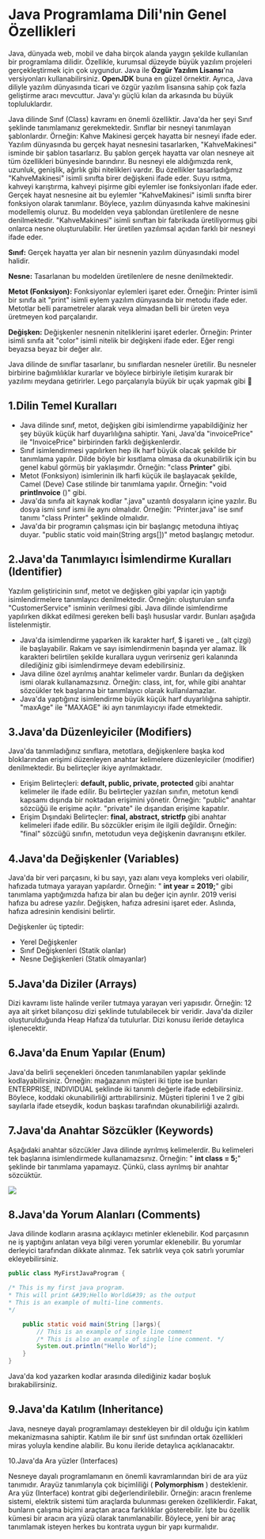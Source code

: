 # Java Programlama Dili&#39;nin Genel Özellikleri

Java, dünyada web, mobil ve daha birçok alanda yaygın şekilde kullanılan bir programlama dilidir. Özellikle, kurumsal düzeyde büyük yazılım projeleri gerçekleştirmek için çok uygundur. Java ile **Özgür Yazılım Lisansı**&#39;na versiyonları kullanabilirsiniz. **OpenJDK** buna en güzel örnektir. Ayrıca, Java diliyle yazılım dünyasında ticari ve özgür yazılım lisansına sahip çok fazla geliştirme aracı mevcuttur. Java&#39;yı güçlü kılan da arkasında bu büyük topluluklardır.

Java dilinde Sınıf (Class) kavramı en önemli özelliktir. Java&#39;da her şeyi Sınıf şeklinde tanımlamanız gerekmektedir. Sınıflar bir nesneyi tanımlayan şablonlardır. Örneğin: Kahve Makinesi gerçek hayatta bir nesneyi ifade eder. Yazılım dünyasında bu gerçek hayat nesnesini tasarlarken, &quot;KahveMakinesi&quot; isminde bir şablon tasarlarız. Bu şablon gerçek hayatta var olan nesneye ait tüm özellikleri bünyesinde barındırır. Bu nesneyi ele aldığımızda renk, uzunluk, genişlik, ağırlık gibi nitelikleri vardır. Bu özellikler tasarladığımız &quot;KahveMakinesi&quot; isimli sınıfta birer değişkeni ifade eder. Suyu ısıtma, kahveyi karıştırma, kahveyi pişirme gibi eylemler ise fonksiyonları ifade eder. Gerçek hayat nesnesine ait bu eylemler &quot;KahveMakinesi&quot; isimli sınıfta birer fonksiyon olarak tanımlanır. Böylece, yazılım dünyasında kahve makinesini modellemiş oluruz. Bu modelden veya şablondan üretilenlere de nesne denilmektedir. &quot;KahveMakinesi&quot; isimli sınıftan bir fabrikada üretiliyormuş gibi onlarca nesne oluşturulabilir. Her üretilen yazılımsal açıdan farklı bir nesneyi ifade eder.

**Sınıf:** Gerçek hayatta yer alan bir nesnenin yazılım dünyasındaki model halidir.

**Nesne:** Tasarlanan bu modelden üretilenlere de nesne denilmektedir.

**Metot (Fonksiyon):** Fonksiyonlar eylemleri işaret eder. Örneğin: Printer isimli bir sınıfa ait &quot;print&quot; isimli eylem yazılım dünyasında bir metodu ifade eder. Metotlar belli parametreler alarak veya almadan belli bir üreten veya üretmeyen kod parçalarıdır.

**Değişken:** Değişkenler nesnenin niteliklerini işaret ederler. Örneğin: Printer isimli sınıfa ait &quot;color&quot; isimli nitelik bir değişkeni ifade eder. Eğer rengi beyazsa beyaz bir değer alır.

Java dilinde de sınıflar tasarlanır, bu sınıflardan nesneler üretilir. Bu nesneler birbirine bağımlılıklar kurarlar ve böylece birbiriyle iletişim kurarak bir yazılımı meydana getirirler. Lego parçalarıyla büyük bir uçak yapmak gibi 

## 1.Dilin Temel Kuralları

- Java dilinde sınıf, metot, değişken gibi isimlendirme yapabildiğiniz her şey büyük küçük harf duyarlılığına sahiptir. Yani, Java&#39;da &quot;invoicePrice&quot; ile &quot;InvoicePrice&quot; birbirinden farklı değişkenlerdir.
- Sınıf isimlendirmesi yapılırken hep ilk harf büyük olacak şekilde bir tanımlama yapılır. Dilde böyle bir kısıtlama olmasa da okunabilirlik için bu genel kabul görmüş bir yaklaşımdır. Örneğin: &quot;class **Printer**&quot; gibi.
- Metot (Fonksiyon) isimlerinin ilk harfi küçük ile başlayacak şekilde, Camel (Deve) Case stilinde bir tanımlama yapılır. Örneğin: &quot;void **printInvoice** ()&quot; gibi.
- Java&#39;da sınıfa ait kaynak kodlar &quot;.java&quot; uzantılı dosyaların içine yazılır. Bu dosya ismi sınıf ismi ile aynı olmalıdır. Örneğin: &quot;Printer.java&quot; ise sınıf tanımı &quot;class Printer&quot; şeklinde olmalıdır.
- Java&#39;da bir programın çalışması için bir başlangıç metoduna ihtiyaç duyar. &quot;public static void main(String args[])&quot; metod başlangıç metodur.

## 2.Java&#39;da Tanımlayıcı İsimlendirme Kuralları (Identifier)

Yazılım geliştiricinin sınıf, metot ve değişken gibi yapılar için yaptığı isimlendirmelere tanımlayıcı denilmektedir. Örneğin: oluşturulan sınıfa &quot;CustomerService&quot; isminin verilmesi gibi. Java dilinde isimlendirme yapılırken dikkat edilmesi gereken belli başlı hususlar vardır. Bunları aşağıda listelenmiştir.

- Java&#39;da isimlendirme yaparken ilk karakter harf, $ işareti ve \_ (alt çizgi) ile başlayabilir. Rakam ve sayı isimlendirmenin başında yer alamaz. İlk karakteri belirtilen şekilde kurallara uygun verirseniz geri kalanında dilediğiniz gibi isimlendirmeye devam edebilirsiniz.
- Java diline özel ayrılmış anahtar kelimeler vardır. Bunları da değişken ismi olarak kullanamazsınız. Örneğin: class, int, for, while gibi anahtar sözcükler tek başlarına bir tanımlayıcı olarak kullanılamazlar.
- Java&#39;da yaptığınız isimlendirme büyük küçük harf duyarlılığına sahiptir. &quot;maxAge&quot; ile &quot;MAXAGE&quot; iki ayrı tanımlayıcıyı ifade etmektedir.

## 3.Java&#39;da Düzenleyiciler (Modifiers)

Java&#39;da tanımladığınız sınıflara, metotlara, değişkenlere başka kod bloklarından erişimi düzenleyen anahtar kelimelere düzenleyiciler (modifier) denilmektedir. Bu belirteçler ikiye ayrılmaktadır.

- Erişim Belirteçleri: **default, public, private, protected** gibi anahtar kelimeler ile ifade edilir. Bu belirteçler yazılan sınıfın, metotun kendi kapsamı dışında bir noktadan erişimini yönetir. Örneğin: &quot;public&quot; anahtar sözcüğü ile erişime açılır. &quot;private&quot; ile dışarıdan erişime kapatılır.
- Erişim Dışındaki Belirteçler: **final, abstract, strictfp** gibi anahtar kelimeleri ifade edilir. Bu sözcükler erişim ile ilgili değildir. Örneğin: &quot;final&quot; sözcüğü sınıfın, metotudun veya değişkenin davranışını etkiler.

## 4.Java&#39;da Değişkenler (Variables)

Java&#39;da bir veri parçasını, ki bu sayı, yazı alanı veya kompleks veri olabilir, hafızada tutmaya yarayan yapılardır. Örneğin: &quot; **int year = 2019;**&quot; gibi tanımlama yaptığımızda hafıza bir alan bu değer için ayrılır. 2019 verisi hafıza bu adrese yazılır. Değişken, hafıza adresini işaret eder. Aslında, hafıza adresinin kendisini belirtir.

Değişkenler üç tiptedir:

- Yerel Değişkenler
- Sınıf Değişkenleri (Statik olanlar)
- Nesne Değişkenleri (Statik olmayanlar)

## 5.Java&#39;da Diziler (Arrays)

Dizi kavramı liste halinde veriler tutmaya yarayan veri yapısıdır. Örneğin: 12 aya ait şirket bilançosu dizi şeklinde tutulabilecek bir veridir. Java&#39;da diziler oluşturulduğunda Heap Hafıza&#39;da tutulurlar. Dizi konusu ileride detaylıca işlenecektir.

## 6.Java&#39;da Enum Yapılar (Enum)

Java&#39;da belirli seçenekleri önceden tanımlanabilen yapılar şeklinde kodlayabilirsiniz. Örneğin: mağazanın müşteri iki tipte ise bunları ENTERPRISE, INDIVIDUAL şeklinde iki tanımlı değerle ifade edebilirsiniz. Böylece, koddaki okunabilirliği arttırabilirsiniz. Müşteri tiplerini 1 ve 2 gibi sayılarla ifade etseydik, kodun başkası tarafından okunabilirliği azalırdı.

## 7.Java&#39;da Anahtar Sözcükler (Keywords)

Aşağıdaki anahtar sözcükler Java dilinde ayrılmış kelimelerdir. Bu kelimeleri tek başlarına isimlendirmede kullanamazsınız. Örneğin: &quot; **int class = 5;**&quot; şeklinde bir tanımlama yapamayız. Çünkü, class ayrılmış bir anahtar sözcüktür.

![](figures/ozellikler-1.jpg)

## 8.Java&#39;da Yorum Alanları (Comments)

Java dilinde kodların arasına açıklayıcı metinler eklenebilir. Kod parçasının ne iş yaptığını anlatan veya bilgi veren yorumlar eklenebilir. Bu yorumlar derleyici tarafından dikkate alınmaz. Tek satırlık veya çok satırlı yorumlar ekleyebilirsiniz.

```java
public class MyFirstJavaProgram {

/* This is my first java program.
* This will print &#39;Hello World&#39; as the output
* This is an example of multi-line comments.
*/

    public static void main(String []args){
        // This is an example of single line comment
        /* This is also an example of single line comment. */
        System.out.println("Hello World");
    }
}
```



Java&#39;da kod yazarken kodlar arasında dilediğiniz kadar boşluk bırakabilirsiniz.

## 9.Java&#39;da Katılım (Inheritance)

Java, nesneye dayalı programlamayı destekleyen bir dil olduğu için katılım mekanizmasına sahiptir. Katılım ile bir sınıf üst sınıfından ortak özellikleri miras yoluyla kendine alabilir. Bu konu ileride detaylıca açıklanacaktır.

10.Java&#39;da Ara yüzler (Interfaces)

Nesneye dayalı programlamanın en önemli kavramlarından biri de ara yüz tanımıdır. Arayüz tanımlarıyla çok biçimliliği ( **Polymorphism** ) desteklenir. Ara yüz (Interface) kontrat gibi değerlendirilebilir. Örneğin: aracın frenleme sistemi, elektrik sistemi tüm araçlarda bulunması gereken özelliklerdir. Fakat, bunların çalışma biçimi araçtan araca farklılıklar gösterebilir. İşte bu özellik kümesi bir aracın ara yüzü olarak tanımlanabilir. Böylece, yeni bir araç tanımlamak isteyen herkes bu kontrata uygun bir yapı kurmalıdır.